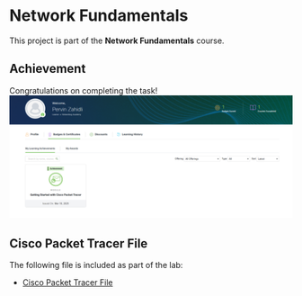 # Network Fundamentals

This project is part of the **Network Fundamentals** course.

## Achievement

Congratulations on completing the task!  
![Badge](./Badge.png)

## Cisco Packet Tracer File

The following file is included as part of the lab:

- [Cisco Packet Tracer File](./your-file-name.pkt)